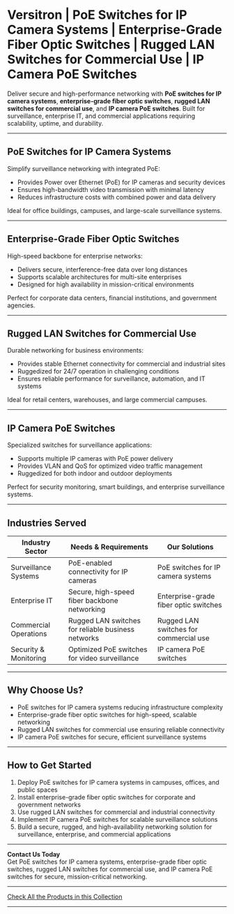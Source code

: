 # Versitron | PoE Switches for IP Camera Systems | Enterprise-Grade Fiber Optic Switches | Rugged LAN Switches for Commercial Use | IP Camera PoE Switches

Deliver secure and high-performance networking with **PoE switches for IP camera systems**, **enterprise-grade fiber optic switches**, **rugged LAN switches for commercial use**, and **IP camera PoE switches**. Built for surveillance, enterprise IT, and commercial applications requiring scalability, uptime, and durability.

---

## PoE Switches for IP Camera Systems

Simplify surveillance networking with integrated PoE:

- Provides Power over Ethernet (PoE) for IP cameras and security devices  
- Ensures high-bandwidth video transmission with minimal latency  
- Reduces infrastructure costs with combined power and data delivery  

Ideal for office buildings, campuses, and large-scale surveillance systems.

---

## Enterprise-Grade Fiber Optic Switches

High-speed backbone for enterprise networks:

- Delivers secure, interference-free data over long distances  
- Supports scalable architectures for multi-site enterprises  
- Designed for high availability in mission-critical environments  

Perfect for corporate data centers, financial institutions, and government agencies.

---

## Rugged LAN Switches for Commercial Use

Durable networking for business environments:

- Provides stable Ethernet connectivity for commercial and industrial sites  
- Ruggedized for 24/7 operation in challenging conditions  
- Ensures reliable performance for surveillance, automation, and IT systems  

Ideal for retail centers, warehouses, and large commercial campuses.

---

## IP Camera PoE Switches

Specialized switches for surveillance applications:

- Supports multiple IP cameras with PoE power delivery  
- Provides VLAN and QoS for optimized video traffic management  
- Ruggedized for both indoor and outdoor deployments  

Perfect for security monitoring, smart buildings, and enterprise surveillance systems.

---

## Industries Served

| Industry Sector        | Needs & Requirements                                  | Our Solutions                               |
|-------------------------|------------------------------------------------------|--------------------------------------------|
| Surveillance Systems    | PoE-enabled connectivity for IP cameras              | PoE switches for IP camera systems          |
| Enterprise IT           | Secure, high-speed fiber backbone networking         | Enterprise-grade fiber optic switches       |
| Commercial Operations   | Rugged LAN switches for reliable business networks   | Rugged LAN switches for commercial use      |
| Security & Monitoring   | Optimized PoE switches for video surveillance        | IP camera PoE switches                      |

---

## Why Choose Us?

- PoE switches for IP camera systems reducing infrastructure complexity  
- Enterprise-grade fiber optic switches for high-speed, scalable networking  
- Rugged LAN switches for commercial use ensuring reliable connectivity  
- IP camera PoE switches for secure, efficient surveillance systems  

---

## How to Get Started

1. Deploy PoE switches for IP camera systems in campuses, offices, and public spaces  
2. Install enterprise-grade fiber optic switches for corporate and government networks  
3. Use rugged LAN switches for commercial and industrial connectivity  
4. Implement IP camera PoE switches for scalable surveillance solutions  
5. Build a secure, rugged, and high-availability networking solution for surveillance, enterprise, and commercial applications  

---

**Contact Us Today**  
Get PoE switches for IP camera systems, enterprise-grade fiber optic switches, rugged LAN switches for commercial use, and IP camera PoE switches for secure, mission-critical networking.

---

[Check All the Products in this Collection](https://www.versitron.com/collections/fiber-optic-network-switches)

---
